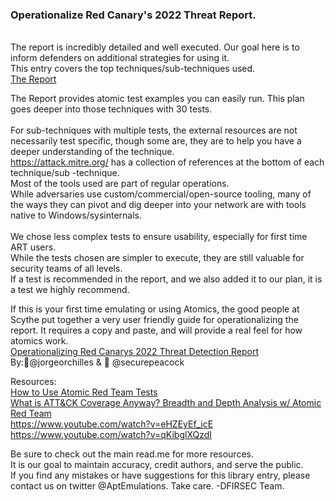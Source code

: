 ### Operationalize Red Canary's 2022 Threat Report. 
<br>The report is incredibly detailed and well executed. Our goal here is to inform defenders on additional strategies for using it. 
<br>This entry covers the top techniques/sub-techniques used. 
<br> [The Report](https://redcanary.com/threat-detection-report/)

The Report provides atomic  test examples you can easily run. This plan goes deeper into those techniques with 30 tests.  
<br>For sub-techniques with multiple tests, the external resources are not necessarily test specific, though some are, they are to help you have a deeper understanding of the technique. 
<br> https://attack.mitre.org/ has a collection of references at the bottom of each technique/sub -technique.
<br> Most of the tools used are part of regular operations. 
<br> While adversaries use custom/commercial/open-source tooling, many of the ways they can pivot and dig deeper into your network are with tools native to Windows/sysinternals.  
<br> We chose less complex tests to ensure usability, especially for first time ART users. 
<br>While the tests chosen are simpler to execute, they are still valuable for security teams of all levels. 
<br> If a test is recommended in the report, and we also added it to our plan, it is a test we highly recommend. 

If this is your first time emulating or using Atomics, the good people at Scythe put together a very user friendly guide for operationalizing the report. 
It requires a copy and paste, and will provide a real feel for how atomics work. 
<br> [Operationalizing Red Canarys 2022 Threat Detection Report](https://www.scythe.io/library/operationalizing-red-canarys-2022-threat-detection-report)
<br> By:🦄@jorgeorchilles & 🦄 @securepeacock

Resources:
<br>[How to Use Atomic Red Team Tests](https://www.youtube.com/watch?v=iNl_rltYmoo&list=PL92eUXSF717XLqkiCitdSZSUijwdDsM20)
<br>[What is ATT&CK Coverage Anyway? Breadth and Depth Analysis w/ Atomic Red Team](https://www.youtube.com/watch?v=RRq8jqFY6ts&list=PLkTApXQou_8Jo2B27kq62Md4bypcBqBAw&t=3s)
<br>https://www.youtube.com/watch?v=eHZEyEf_icE
<br>https://www.youtube.com/watch?v=qKibglXQzdI

Be sure to check out the main read.me for more resources.
<br> It is our goal to maintain accuracy, credit authors, and serve the public.
<br> If you find any mistakes or have suggestions for this library entry, please contact us on twitter @AptEmulations. 
Take care. 
-DFIRSEC Team.
